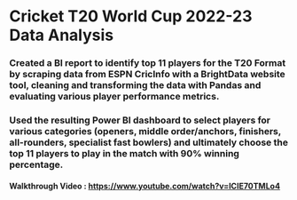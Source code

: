 # Cricket T20 World Cup 2022-23 Data Analysis
### Created a BI report to identify top 11 players for the T20 Format by scraping data from ESPN CricInfo with a BrightData website tool, cleaning and transforming the data with Pandas and evaluating various player performance metrics.
### Used the resulting Power BI dashboard to select players for various categories (openers, middle order/anchors, finishers, all-rounders, specialist fast bowlers) and ultimately choose the top 11 players to play in the match with 90% winning percentage.
#### Walkthrough Video : https://www.youtube.com/watch?v=ICIE70TMLo4
